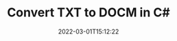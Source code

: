---
############################# Static ############################
layout: "auto-gen-conversion"
date: 2022-03-01T15:12:22
draft: false
otherformats: bmp doc docm docx dot dotm dotx epub gif ico jpeg jpg md odt ott pdf png psd rtf tex tif tiff txt xps
breadcrumb: TXT to DOCM in C#

############################# Head ############################
head_title: "TXT to DOCM Converter in C#"
head_description: "Convert TXT to DOCM in .NET using a few lines of code. Use the GroupDocs Document Conversion API to convert over 160 file formats."

############################# Header ############################
title: "Convert TXT to DOCM in C#"
description: "TXT to DOCM conversion with a few lines of .NET code"
bg_image: "https://cms.admin.containerize.com/templates/aspose/App_Themes/V3/images/bg/header1.png"
bg_overlay: false
button:
    enable: true

############################# SubMenu ############################
submenu:
    enable: true

    left:
        img_alt: "GroupDocs.Conversion for .NET"
        image: "https://cms.admin.containerize.com/templates/groupdocs/images/product-logos/90x90-noborder/groupdocs-conversion-net.png"
        product: "GroupDocs.Conversion"
        platform: ".NET"

    

############################# About ############################
about:
    enable: true
    title: "About GroupDocs.Conversion для .NET API"
    content: |
        [GroupDocs.Conversion for .NET](https://products.groupdocs.com/conversion/net/) can be used to convert Microsoft Word, Excel, PowerPoint, PDF, Visio and other formats. GroupDocs.Conversion is a standalone API that is suitable for back-end and internal systems where high performance is required. It does not depend on any software such as Microsoft or Open Office.
    

overview:
    enable: true
    content: |
        Convert your TXT files to DOCM in .NET easily. You can use just a couple of C# code lines in any platform of your choice like - Windows, Linux, macOS.
        You can try TXT to DOCM conversion for free and evaluate conversion results quality.
        Along with simple file conversion scenarios you can try more advanced options for loading source TXT file and for saving output DOCM result. 
        
        For example, for the source TXT file you may use the following load options:

        * auto-detect file format;
        * specify password for protected files (if file format supports it);
        * replace missing fonts to preserve document appearance.
        
        There are also advanced convert options for the DOCM file:

        * convert specific document page or page range;
        * add a watermark to the converted DOCM file.

        Once conversion is completed you can save your DOCM file to the local file path or any third-party storage like FTP, Amazon S3, Google Drive, Dropbox etc.
        Please note - to convert TXT to DOCM there is no need for any additional software installed - like MS Office, Open Office, Adobe Acrobat Reader etc. 


############################# Steps ############################
steps:
    enable: true
    title_left: "Steps to convert TXT to DOCM in C#"
    content_left: |
        [GroupDocs.Conversion](https://products.groupdocs.com/conversion/net/) makes it easy for developers to convert a TXT file to DOCM with a few lines of code.

        * Create an instance of the Converter class and provide the file TXT with the full path
        * Create and set ConvertOptions for DOCM type.
        * Call the Converter.Convert method and pass the full path and format (DOCM) as a parameter
        
    title_right: "System Requirements"
    content_right: |
        Basic conversion with GroupDocs.Conversion for .NET can be done in just a few simple steps. Our APIs are supported on all major platforms and operating systems. Before executing the code below, make sure you have the following prerequisites installed on your system.

        * Operating systems: Microsoft Windows, Linux, MacOS
        * Development environments: Microsoft Visual Studio, Xamarin, MonoDevelop
        * Frameworks: .NET Framework, .NET Standard, .NET Core, Mono
        * Get the latest GroupDocs.Conversion for .NET from [Nuget](https://www.nuget.org/packages/groupdocs.conversion)
        
    code: |
        ```cs
        // Load TXT file
        var converter = new GroupDocs.Conversion.Converter("template.txt");
        // Set conversion parameters for DOCM format
        var convertOptions = converter.GetPossibleConversions()["docm"].ConvertOptions;
        // Convert to DOCM format
        converter.Convert("output.docm", convertOptions);        
        ```
        
demos:
    enable: true
    title: "TXT to DOCM Live Demo"
    content: |
       Convert TXT to DOCM now by visiting the [GroupDocs.Conversion App](https://products.groupdocs.app/conversion/family) website. Online demo has the following advantages
          

more_formats:
    enable: true
    title: "Other supported transformations TXT"
    content: "You can also convert TXT to many other file formats. Please see the list below."
       
       
back_to_top:
    enable: true
---
